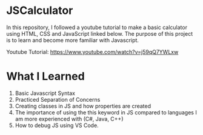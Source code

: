 # JSCalculator

In this repository, I followed a youtube tutorial to make a basic calculator using HTML, CSS and JavaScript linked below. The purpose of this project is to learn and become
more familiar with Javascript.

Youtube Tutorial: https://www.youtube.com/watch?v=j59qQ7YWLxw

# What I Learned
1) Basic Javascript Syntax
2) Practiced Separation of Concerns
3) Creating classes in JS and how properties are created
4) The importance of using the this keyword in JS compared to languages I am more experienced with (C#, Java, C++)
5) How to debug JS using VS Code.
